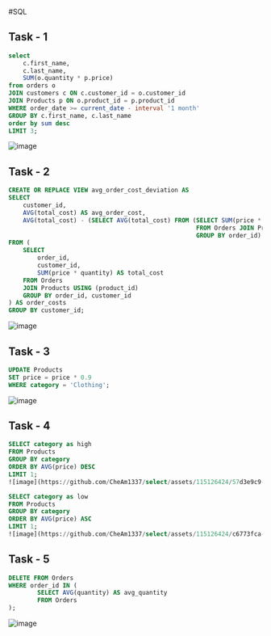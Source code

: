 #SQL

## Task - 1
```sql
select 
	c.first_name,
	c.last_name,
	SUM(o.quantity * p.price)
from orders o
JOIN customers c ON c.customer_id = o.customer_id 
JOIN Products p ON o.product_id = p.product_id
WHERE order_date >= current_date - interval '1 month'
GROUP BY c.first_name, c.last_name
order by sum desc
LIMIT 3;
```
![image](https://github.com/CheAm1337/select/assets/115126424/c58065b3-fa9c-4d35-8bce-b9dde32967e0)

## Task - 2
```sql
CREATE OR REPLACE VIEW avg_order_cost_deviation AS
SELECT 
    customer_id,
    AVG(total_cost) AS avg_order_cost,
    AVG(total_cost) - (SELECT AVG(total_cost) FROM (SELECT SUM(price * quantity) AS total_cost 
													FROM Orders JOIN Products USING (product_id) 
													GROUP BY order_id) AS overall_avg) AS deviation
FROM (
    SELECT 
        order_id, 
        customer_id,
        SUM(price * quantity) AS total_cost
    FROM Orders
    JOIN Products USING (product_id)
    GROUP BY order_id, customer_id
) AS order_costs
GROUP BY customer_id;
```
![image](https://github.com/CheAm1337/select/assets/115126424/6ff391f3-4fbd-484d-9ca7-7a8920c9ea0f)

## Task - 3
```sql
UPDATE Products
SET price = price * 0.9
WHERE category = 'Clothing';
```
![image](https://github.com/CheAm1337/select/assets/115126424/3860c100-5d89-441b-8163-ebd01d6d5f01)

## Task - 4
```sql
SELECT category as high
FROM Products
GROUP BY category
ORDER BY AVG(price) DESC
LIMIT 1;
![image](https://github.com/CheAm1337/select/assets/115126424/57d3e9c9-96f1-4c4c-b7f4-3b290716f03b)

SELECT category as low
FROM Products
GROUP BY category
ORDER BY AVG(price) ASC
LIMIT 1;
![image](https://github.com/CheAm1337/select/assets/115126424/c6773fca-734d-416c-9e20-8e65d0b39ae3)
```

## Task - 5
```sql
DELETE FROM Orders
WHERE order_id IN (
        SELECT AVG(quantity) AS avg_quantity
        FROM Orders
);

```
![image](https://github.com/CheAm1337/select/assets/115126424/8709459e-40df-4f0d-af5e-a7c9cedb5f0b)
